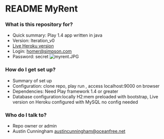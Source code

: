 # README MyRent #

### What is this repository for? ###

* Quick summary: Play 1.4 app written in java 
* Version: Iteration_v0
* [Live Heroku version](http://donation-austin.herokuapp.com/)
* Login: homer@simpson.com
* Password: secret
![myrent.JPG](https://bitbucket.org/repo/razGgx/images/2695564384-myrent.JPG)

### How do I get set up? ###

* Summary of set up
* Configuration: clone repo, play run , access localhost:9000 on browser
* Dependencies: Need Play framework 1.4 or greater
* Database configuration:locally H2:mem preloaded with bootstrap, Live version on Heroku configured with MySQL no config needed


### Who do I talk to? ###

* Repo owner or admin
* Austin Cunningham austincunningham@oceanfree.net